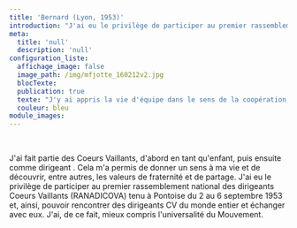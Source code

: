 ```yaml
---
title: 'Bernard (Lyon, 1953)'
introduction: "J'ai eu le privilège de participer au premier rassemblement national des dirigeants Coeurs Vaillants (Ranadicova) tenu à Pontoise en septembre 1953 et, ainsi, pouvoir rencontrer des dirigeants CV du monde entier et échanger avec eux. J'ai, de ce fait, mieux compris l'universalité du Mouvement."
meta:
  title: 'null'
  description: 'null'
configuration_liste:
  affichage_image: false
  image_path: /img/mfjotte_160212v2.jpg
  blocTexte:
  publication: true
  texte: "J'y ai appris la vie d'équipe dans le sens de la coopération, également le goût de l'ascèse pour soi-même, sans se comparer, ni juger les autres. J'y ai appris à voir la valeur de l'autre."
  couleur: bleu
module_images:
---
```



<div><p>&nbsp;</p><p>J'ai fait partie des Coeurs Vaillants, d'abord en tant qu'enfant, puis ensuite comme dirigeant . Cela m'a permis de donner un sens &agrave; ma vie et de d&eacute;couvrir, entre autres, les valeurs de fraternit&eacute; et de partage. J'ai eu le privil&egrave;ge de participer au premier rassemblement national des dirigeants Coeurs Vaillants (RANADICOVA) tenu &agrave; Pontoise du 2 au 6 septembre 1953 et, ainsi, pouvoir rencontrer des dirigeants CV du monde entier et &eacute;changer avec eux. J'ai, de ce fait, mieux compris l'universalit&eacute; du Mouvement.</p></div>

<div>&nbsp;</div>